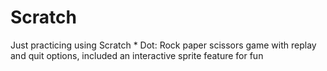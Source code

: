 # Scratch
Just practicing using Scratch
    * Dot: Rock paper scissors game with replay and quit options, included an interactive sprite feature for fun
